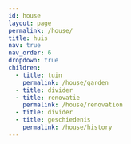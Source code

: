 ```yaml
---
id: house
layout: page
permalink: /house/
title: huis
nav: true
nav_order: 6
dropdown: true
children:
  - title: tuin
    permalink: /house/garden
  - title: divider
  - title: renovatie
    permalink: /house/renovation
  - title: divider
  - title: geschiedenis
    permalink: /house/history
---
```

